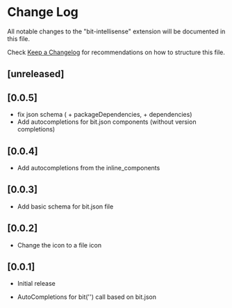 # Change Log

All notable changes to the "bit-intellisense" extension will be documented in this file.

Check [Keep a Changelog](http://keepachangelog.com/) for recommendations on how to structure this file.

## [unreleased]

## [0.0.5]

- fix json schema ( + packageDependencies, + dependencies)
- Add autocompletions for bit.json components (without version completions)

## [0.0.4]

- Add autocompletions from the inline_components

## [0.0.3]

- Add basic schema for bit.json file

## [0.0.2]

- Change the icon to a file icon

## [0.0.1]

- Initial release

- AutoCompletions for bit('') call based on bit.json
